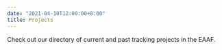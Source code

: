 ```yaml
---
date: "2021-04-10T12:00:00+8:00"
title: Projects
---
```

Check out our directory of current and past tracking projects in the EAAF.